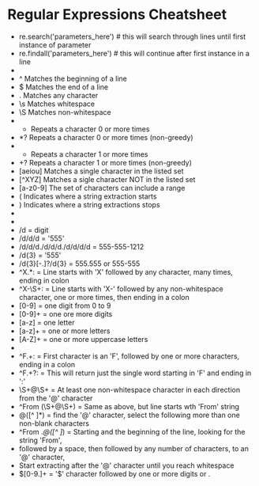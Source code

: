# Regular Expressions Cheatsheet

- re.search('parameters_here') # this will search through lines until first instance of parameter
- re.findall('parameters_here') # this will continue after first instance in a line
- 
- ^ Matches the beginning of a line
- $ Matches the end of a line
- . Matches any character
- \s Matches whitespace
- \S Matches non-whitespace
- * Repeats a character 0 or more times
- *? Repeats a character 0 or more times (non-greedy)
- + Repeats a character 1 or more times
- +? Repeats a character 1 or more times (non-greedy)
- [aeiou] Matches a single character in the listed set
- [^XYZ] Matches a sigle character NOT in the listed set
- [a-z0-9] The set of characters can include a range
- ( Indicates where a string extraction starts
- ) Indicates where a string extractions stops
- 
- 
- /d = digit
- /d/d/d = '555'
- /d/d/d./d/d/d./d/d/d/d = 555-555-1212
- /d{3} = '555'
- /d{3}[-.]?/d{3} = 555.555 or 555-555
- ^X.*: = Line starts with 'X' followed by any character, many times, ending in colon
- ^X-\S+: = Line starts with 'X-' followed by any non-whitespace character, one or more times, then ending in a colon
- [0-9] = one digit from 0 to 9
- [0-9]+ = one ore more digits
- [a-z] = one letter
- [a-z]+ = one or more letters
- [A-Z]+ = one or more uppercase letters
- 
- ^F.+: = First character is an 'F', followed by one or more characters, ending in a colon
- ^F.+?: = This will return just the single word starting in 'F' and ending in ':'
- \S+@\S+ = At least one non-whitespace character in each direction from the '@' character
- ^From (\S+@\S+) = Same as above, but line starts wth 'From' string
- @([^ ]*) = find the '@' character, select the following more than one non-blank characters
- ^From .*@([^ ]*) = Starting and the beginning of the line, looking for the string 'From', 
- followed by a space, then followed by any number of characters, to an '@' character, 
- Start extracting after the '@' character until you reach whitespace
- \$[0-9.]+ = '$' character followed by one or more digits or .
